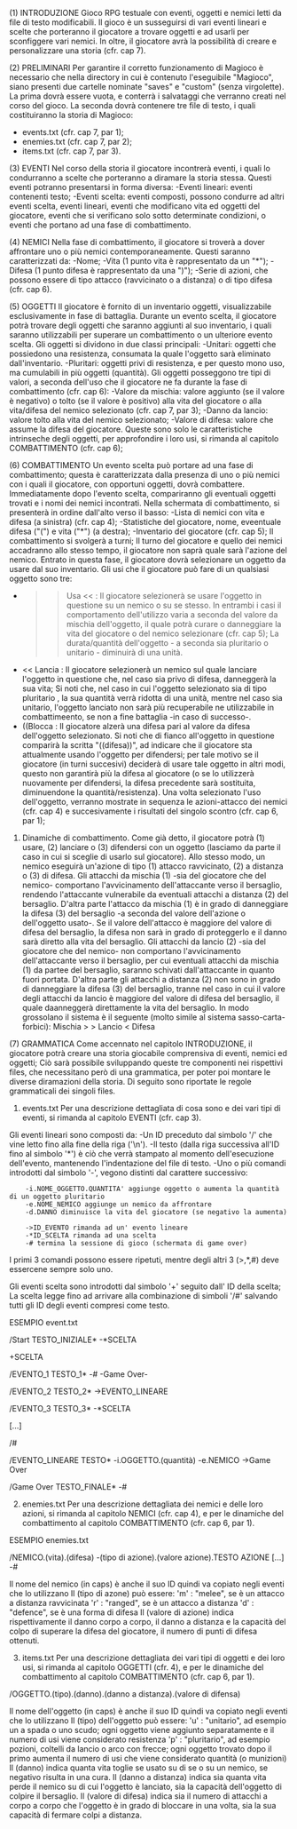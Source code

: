 (1) INTRODUZIONE
Gioco RPG testuale con eventi, oggetti e nemici letti da file di testo modificabili.
Il gioco è un susseguirsi di vari eventi lineari e scelte che porteranno il giocatore a trovare oggetti e ad usarli per sconfiggere vari nemici.
In oltre, il giocatore avrà la possibilità di creare e personalizzare una storia (cfr. cap 7).

(2) PRELIMINARI
Per garantire il corretto funzionamento di Magioco è necessario che nella directory in cui è contenuto l'eseguibile "Magioco", siano presenti due cartelle nominate "saves" e "custom" (senza virgolette).
La prima dovrà essere vuota, e conterrà i salvataggi che verranno creati nel corso del gioco.
La seconda dovrà contenere tre file di testo, i quali costituiranno la storia di Magioco: 
- events.txt (cfr. cap 7, par 1);
- enemies.txt (cfr. cap 7, par 2);
- items.txt (cfr. cap 7, par 3).


(3) EVENTI 
Nel corso della storia il giocatore incontrerà eventi, i quali lo condurranno a scelte che porteranno a diramare la storia stessa.
Questi eventi potranno presentarsi in forma diversa:
-Eventi lineari: eventi contenenti testo;
-Eventi scelta: eventi composti, possono condurre ad altri eventi scelta, eventi lineari, eventi che modificano vita ed oggetti del giocatore, eventi che si verificano solo sotto determinate condizioni, o eventi che portano ad una fase di combattimento.


(4) NEMICI
Nella fase di combattimento, il giocatore si troverà a dover affrontare uno o più nemici contemporaneamente.
Questi saranno caratterizzati da:
-Nome;
-Vita (1 punto vita è rappresentato da un "*");
-Difesa (1 punto difesa è rappresentato da una ")");
-Serie di azioni, che possono essere di tipo attacco (ravvicinato o a distanza) o di tipo difesa (cfr. cap 6).


(5) OGGETTI
Il giocatore è fornito di un inventario oggetti, visualizzabile esclusivamente in fase di battaglia.
Durante un evento scelta, il giocatore potrà trovare degli oggetti che saranno aggiunti al suo inventario, i quali saranno utilizzabili per superare un combattimento o un ulteriore evento scelta.
Gli oggetti si dividono in due classi principali:
-Unitari: oggetti che possiedono una resistenza, consumata la quale l'oggetto sarà eliminato dall'inventario.
-Pluritari: oggetti privi di resistenza, e per questo mono uso, ma cumulabili in più oggetti (quantità).
Gli oggetti posseggono tre tipi di valori, a seconda dell'uso che il giocatore ne fa durante la fase di combattimento (cfr. cap 6):
-Valore da mischia: valore aggiunto (se il valore è negativo) o tolto (se il valore è positivo) alla vita del giocatore o alla vita/difesa del nemico selezionato (cfr. cap 7, par 3);
-Danno da lancio: valore tolto alla vita del nemico selezionato;
-Valore di difesa: valore che assume la difesa del giocatore.
Queste sono solo le caratteristiche intrinseche degli oggetti, per approfondire i loro usi, si rimanda al capitolo COMBATTIMENTO (cfr. cap 6);


(6) COMBATTIMENTO
Un evento scelta può portare ad una fase di combattimento; questa è caratterizzata dalla presenza di uno o più nemici con i quali il giocatore, con opportuni oggetti, dovrà combattere.
Immediatamente dopo l'evento scelta, compariranno gli eventuali oggetti trovati e i nomi dei nemici incontrati.
Nella schermata di combattimento, si presenterà in ordine dall'alto verso il basso:
-Lista di nemici con vita e difesa (a sinistra) (cfr. cap 4);
-Statistiche del giocatore, nome, eveentuale  difesa ("(") e vita ("*") (a destra);
-Inventario del giocatore (cfr. cap 5);
Il combattimento si svolgerà a turni; Il turno del giocatore e quello dei nemici accadranno allo stesso tempo, il giocatore non saprà quale sarà l'azione del nemico.
Entrato in questa fase, il giocatore dovrà selezionare un oggetto da usare dal suo inventario.
Gli usi che il giocatore può fare di un qualsiasi oggetto sono tre:
- >> Usa << : Il giocatore selezionerà se usare l'oggetto in questione su un nemico o su se stesso. In entrambi i casi il comportamento dell'utilizzo varia a seconda del valore da mischia dell'oggetto, il quale potrà curare o danneggiare la vita del giocatore o del nemico selezionare (cfr. cap 5);
La durata/quantità dell'oggetto - a seconda sia pluritario o unitario - diminuirà di una unità.
- << Lancia : Il giocatore selezionerà un nemico sul quale lanciare l'oggetto in questione che, nel caso sia privo di difesa, danneggerà la sua vita;
Si noti che, nel caso in cui l'oggetto selezionato sia di tipo pluritario , la sua quantità verrà ridotta di una unità, mentre nel caso sia unitario, l'oggetto lanciato non sarà più recuperabile ne utilizzabile in combattimeento, se non a fine battaglia -in caso di successo-.
- ((Blocca  : Il giocatore alzerà una difesa pari al valore  da difesa dell'oggetto selezionato. Si noti che di fianco all'oggetto in questione comparirà la scritta "((difesa))", ad indicare che il giocatore sta attualmente usando l'oggetto per difendersi; per tale motivo se il giocatore (in turni succesivi) deciderà di usare tale oggetto in altri modi, questo non garantirà più la difesa al giocatore (o se lo utilizzerà nuovamente per difendersi, la difesa precedente sarà sostituita, diminuendone la quantità/resistenza). 
Una volta selezionato l'uso dell'oggetto, verranno mostrate in  sequenza le azioni-attacco dei nemici (cfr. cap 4) e succesivamente i risultati del singolo scontro (cfr. cap 6, par 1);

1) Dinamiche di combattimento.
Come già detto, il giocatore potrà (1) usare, (2) lanciare o (3) difendersi con un oggetto (lasciamo da parte il caso in cui si sceglie di usarlo sul giocatore).
Allo stesso modo, un nemico eseguirà un'azione di tipo (1) attacco ravvicinato, (2) a distanza o (3) di difesa.
Gli  attacchi da mischia (1) -sia del giocatore che del nemico- comportano l'avvicinamento dell'attaccante verso il bersaglio, rendendo l'attaccante vulnerabile da eventuali attacchi a distanza (2) del bersaglio. D'altra parte l'attacco da mischia (1) è in grado di danneggiare la difesa (3) del bersaglio -a seconda del valore dell'azione o dell'oggetto usato-. Se il valore dell'attacco è maggiore del valore di difesa del bersaglio, la difesa non sarà in grado di proteggerlo e il danno sarà diretto alla vita del bersaglio.
Gli attacchi da lancio (2) -sia del giocatore che del nemico- non comportano l'avvicinamento dell'attaccante verso il bersaglio, per cui eventuali attacchi da mischia (1) da partee del bersaglio, saranno schivati dall'attaccante in quanto fuori portata. D'altra parte gli attacchi a distanza (2) non sono in grado di danneggiare la difesa (3) del bersaglio, tranne nel caso in cui il valore degli attacchi da lancio è maggiore del valore di difesa del bersaglio, il quale daanneggerà direttamente la vita del bersaglio.
In modo grossolano il sistema è il seguente (molto simile al sistema sasso-carta-forbici):
                                        Mischia 
                                     >          > 
                               Lancio      <     Difesa   
                          


(7) GRAMMATICA
Come accennato nel capitolo INTRODUZIONE, il giocatore potrà creare una storia giocabile comprensiva di eventi, nemici ed oggetti;
Ciò sarà possibile sviluppando queste tre componenti nei rispettivi files, che necessitano però  di una grammatica, per poter poi montare le diverse diramazioni della storia. Di seguito sono riportate le regole grammaticali dei singoli files.

1) events.txt 
Per una descrizione dettagliata di cosa sono e dei vari tipi di eventi, si rimanda al capitolo EVENTI (cfr. cap 3).

Gli eventi lineari sono composti da:
 -Un ID preceduto dal simbolo '/' che vine letto fino alla fine della riga ('\n').
 -Il testo (dalla riga successiva all'ID fino al simbolo '*') è ciò che verrà stampato al momento dell'esecuzione dell'evento, mantenendo l'indentazione del file di testo.
 -Uno o più comandi introdotti dal simbolo '-', vegono distinti dal carattere successivo:
 
 		-i.NOME_OGGETTO.QUANTITA' aggiunge oggetto o aumenta la quantità di un oggetto pluritario
 		-e.NOME_NEMICO aggiunge un nemico da affrontare
 		-d.DANNO diminuisce la vita del giocatore (se negativo la aumenta)
 		
 		->ID_EVENTO rimanda ad un' evento lineare
 		-*ID_SCELTA rimanda ad una scelta
 		-# termina la sessione di gioco (schermata di game over)
 		
I primi 3 comandi possono essere ripetuti, mentre degli altri 3 (>,*,#) deve essercene sempre solo uno.

Gli eventi scelta sono introdotti dal simbolo '+' seguito dall' ID della scelta;
La scelta legge fino ad arrivare alla combinazione di simboli '/#' salvando tutti gli ID degli eventi compresi come testo.

ESEMPIO event.txt

/Start
TESTO_INIZIALE*
  -*SCELTA
  
+SCELTA

/EVENTO_1
TESTO_1*
  -# -Game Over-

/EVENTO_2
TESTO_2*
  ->EVENTO_LINEARE

/EVENTO_3
TESTO_3*
  -*SCELTA

[...]

/#

/EVENTO_LINEARE
TESTO*
  -i.OGGETTO.(quantità)
  -e.NEMICO
  ->Game Over

/Game Over
TESTO_FINALE*
	-#

2) enemies.txt 
Per una descrizione dettagliata dei nemici e delle loro azioni, si rimanda al capitolo NEMICI (cfr. cap 4), e per le dinamiche del combattimento al capitolo COMBATTIMENTO (cfr. cap 6, par 1).

ESEMPIO enemies.txt

/NEMICO.(vita).(difesa)
  -(tipo di azione).(valore azione).TESTO AZIONE
  [...]
  -#

Il nome del nemico (in caps) è anche il suo ID quindi va copiato negli eventi che lo utilizzano
Il (tipo di azone) può essere:
 'm' : "melee", se è un attacco a distanza ravvicinata
 'r' : "ranged", se è un attacco a distanza
 'd' : "defence", se è una forma di difesa
Il (valore di azione) indica rispettivamente il danno corpo a corpo, il danno a distanza e la capacità del colpo di superare la difesa del giocatore, il numero di punti di difesa ottenuti.

3) items.txt 
Per una descrizione dettagliata dei vari tipi di oggetti e dei loro usi, si rimanda al capitolo OGGETTI (cfr. 4), e per le dinamiche del combattimento al capitolo COMBATTIMENTO (cfr. cap 6, par 1).

/OGGETTO.(tipo).(danno).(danno a distanza).(valore di difensa)

Il nome dell'oggetto (in caps) è anche il suo ID quindi va copiato negli eventi che lo utilizzano
Il (tipo) dell'oggetto può essere:
 'u' : "unitario", ad esempio un a spada o uno scudo; ogni oggetto viene aggiunto separatamente e il numero di usi viene considerato resistenza
 'p' : "pluritario", ad esempio pozioni, coltelli da lancio o arco con frecce; ogni oggetto trovato dopo il primo aumenta il numero di usi che viene considerato quantità (o munizioni)
Il (danno) indica quanta vita toglie se usato su di se o su un nemico, se negativo risulta in una cura.
Il (danno a distanza) indica sia quanta vita perde il nemico su di cui l'oggetto è lanciato, sia la capacità dell'oggetto di colpire il bersaglio.
Il (valore di difesa) indica sia il numero di attacchi a corpo a corpo che l'oggetto è in grado di bloccare in una volta, sia la sua capacità di fermare colpi a distanza.

